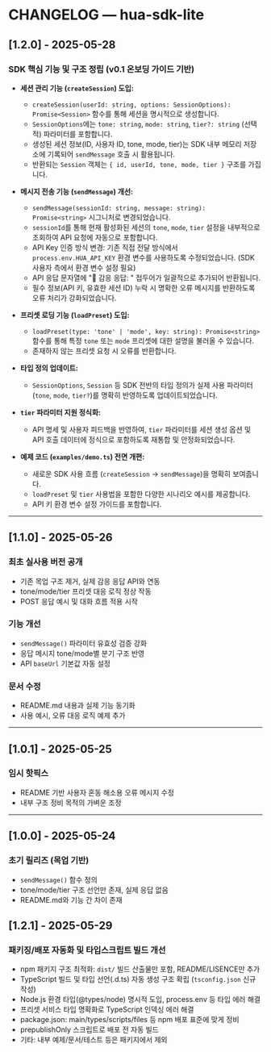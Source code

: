 # CHANGELOG — hua-sdk-lite

## [1.2.0] - 2025-05-28

### SDK 핵심 기능 및 구조 정립 (v0.1 온보딩 가이드 기반)

- **세션 관리 기능 (`createSession`) 도입:**
  - `createSession(userId: string, options: SessionOptions): Promise<Session>` 함수를 통해 세션을 명시적으로 생성합니다.
  - `SessionOptions`에는 `tone: string`, `mode: string`, `tier?: string` (선택적) 파라미터를 포함합니다.
  - 생성된 세션 정보(ID, 사용자 ID, tone, mode, tier)는 SDK 내부 메모리 저장소에 기록되어 `sendMessage` 호출 시 활용됩니다.
  - 반환되는 `Session` 객체는 `{ id, userId, tone, mode, tier }` 구조를 가집니다.

- **메시지 전송 기능 (`sendMessage`) 개선:**
  - `sendMessage(sessionId: string, message: string): Promise<string>` 시그니처로 변경되었습니다.
  - `sessionId`를 통해 현재 활성화된 세션의 `tone`, `mode`, `tier` 설정을 내부적으로 조회하여 API 요청에 자동으로 포함합니다.
  - API Key 인증 방식 변경: 기존 직접 전달 방식에서 `process.env.HUA_API_KEY` 환경 변수를 사용하도록 수정되었습니다. (SDK 사용자 측에서 환경 변수 설정 필요)
  - API 응답 문자열에 "🤖 감응 응답: " 접두어가 일괄적으로 추가되어 반환됩니다.
  - 필수 정보(API 키, 유효한 세션 ID) 누락 시 명확한 오류 메시지를 반환하도록 오류 처리가 강화되었습니다.

- **프리셋 로딩 기능 (`loadPreset`) 도입:**
  - `loadPreset(type: 'tone' | 'mode', key: string): Promise<string>` 함수를 통해 특정 `tone` 또는 `mode` 프리셋에 대한 설명을 불러올 수 있습니다.
  - 존재하지 않는 프리셋 요청 시 오류를 반환합니다.

- **타입 정의 업데이트:**
  - `SessionOptions`, `Session` 등 SDK 전반의 타입 정의가 실제 사용 파라미터 (`tone`, `mode`, `tier?`)를 명확히 반영하도록 업데이트되었습니다.

- **`tier` 파라미터 지원 정식화:**
  - API 명세 및 사용자 피드백을 반영하여, `tier` 파라미터를 세션 생성 옵션 및 API 호출 데이터에 정식으로 포함하도록 재통합 및 안정화되었습니다.

- **예제 코드 (`examples/demo.ts`) 전면 개편:**
  - 새로운 SDK 사용 흐름 (`createSession` -> `sendMessage`)을 명확히 보여줍니다.
  - `loadPreset` 및 `tier` 사용법을 포함한 다양한 시나리오 예시를 제공합니다.
  - API 키 환경 변수 설정 가이드를 포함합니다.

---

## [1.1.0] - 2025-05-26

### 최초 실사용 버전 공개
- 기존 목업 구조 제거, 실제 감응 응답 API와 연동
- tone/mode/tier 프리셋 대응 로직 정상 작동
- POST 응답 예시 및 대화 흐름 적용 시작

### 기능 개선
- `sendMessage()` 파라미터 유효성 검증 강화
- 응답 메시지 tone/mode별 분기 구조 반영
- API `baseUrl` 기본값 자동 설정

### 문서 수정
- README.md 내용과 실제 기능 동기화
- 사용 예시, 오류 대응 로직 예제 추가

---

## [1.0.1] - 2025-05-25

### 임시 핫픽스
- README 기반 사용자 혼동 해소용 오류 메시지 수정
- 내부 구조 정비 목적의 가벼운 조정

---

## [1.0.0] - 2025-05-24

### 초기 릴리즈 (목업 기반)
- `sendMessage()` 함수 정의
- tone/mode/tier 구조 선언만 존재, 실제 응답 없음
- README.md와 기능 간 차이 존재

## [1.2.1] - 2025-05-29

### 패키징/배포 자동화 및 타입스크립트 빌드 개선
- npm 패키지 구조 최적화: `dist/` 빌드 산출물만 포함, README/LISENCE만 추가
- TypeScript 빌드 및 타입 선언(.d.ts) 자동 생성 구조 확립 (`tsconfig.json` 신규 작성)
- Node.js 환경 타입(@types/node) 명시적 도입, process.env 등 타입 에러 해결
- 프리셋 서비스 타입 명확화로 TypeScript 인덱싱 에러 해결
- package.json: main/types/scripts/files 등 npm 배포 표준에 맞게 정비
- prepublishOnly 스크립트로 배포 전 자동 빌드
- 기타: 내부 예제/문서/테스트 등은 패키지에서 제외
```
